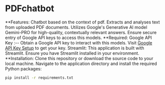 # PDFchatbot
**Features:
Chatbot based on the context of pdf.
Extracts and analyses text from uploaded PDF documents.
Utilizes Google's Generative AI model Gemini-PRO for high-quality, contextually relevant answers.
Ensure secure entry of Google API keys to access this models.
**Required:
Google API Key :-- Obtain a Google API key to interact with this models. Visit [Google API Key Setup](https://makersuite.google.com/app/apikey) to get your key.
Streamlit: This application is built with Streamlit. Ensure you have Streamlit installed in your environment.
**Installation:
Clone this repository or download the source code to your local machine. Navigate to the application directory and install the required Python packages:

```bash
pip install -r requirements.txt
